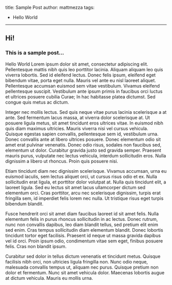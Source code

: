 title: Sample Post
author: mattmezza
tags:
  - Hello World
----------
## Hi!

### This is a sample post...

Hello World Lorem ipsum dolor sit amet, consectetur adipiscing elit. Pellentesque mattis nibh quis leo porttitor lacinia. Aliquam aliquam leo quis viverra lobortis. Sed id eleifend lectus. Donec felis ipsum, eleifend eget bibendum vitae, porta eget nulla. Mauris vel ante eu nisl laoreet aliquet. Pellentesque accumsan euismod sem vitae vestibulum. Vivamus eleifend pellentesque suscipit. Vestibulum ante ipsum primis in faucibus orci luctus et ultrices posuere cubilia Curae; In hac habitasse platea dictumst. Sed congue quis metus ac dictum.

Integer nec mollis lectus. Sed quis neque vitae purus lacinia scelerisque a at ante. Sed fermentum lacus massa, at viverra dolor scelerisque at. Ut posuere ligula metus, sit amet tincidunt eros ultrices vitae. In euismod nibh quis diam maximus ultricies. Mauris viverra nisi vel cursus vehicula. Quisque egestas sapien convallis, pellentesque sem id, vestibulum urna. Donec convallis ante at libero ultrices posuere. Donec elementum odio sit amet erat pulvinar venenatis. Donec odio risus, sodales non faucibus sed, elementum ut dolor. Curabitur gravida justo sed gravida semper. Praesent mauris purus, vulputate nec lectus vehicula, interdum sollicitudin eros. Nulla dignissim a libero ut rhoncus. Proin quis posuere nisi.

Etiam tincidunt diam nec dignissim scelerisque. Vivamus accumsan, urna eu euismod iaculis, sem lectus aliquet orci, ut cursus risus odio et ex. Nulla sollicitudin erat ligula, et porttitor dolor volutpat at. Nulla quis tincidunt elit, a laoreet ligula. Sed eu lectus sit amet lacus ullamcorper dictum sed elementum orci. Cras porttitor, arcu nec scelerisque dignissim, turpis erat fringilla sem, id imperdiet felis lorem nec nulla. Ut tristique risus eget turpis bibendum blandit.

Fusce hendrerit orci sit amet diam faucibus laoreet id sit amet felis. Nulla elementum felis in purus rhoncus sollicitudin in ac lectus. Donec rutrum, nunc non convallis dapibus, leo diam blandit tellus, sed pretium elit enim sed enim. Cras tempus sollicitudin diam elementum blandit. Donec lobortis tincidunt tortor eget facilisis. Praesent id neque ut massa gravida dapibus vel id orci. Proin ipsum odio, condimentum vitae sem eget, finibus posuere felis. Cras non blandit ipsum.

Curabitur sed dolor in tellus dictum venenatis et tincidunt metus. Quisque facilisis nibh orci, non ultricies ligula fringilla non. Nunc odio neque, malesuada convallis tempus ut, aliquam nec purus. Quisque pretium non dolor et fermentum. Nunc sit amet vehicula dolor. Maecenas lobortis augue at dictum vehicula. Mauris eu mollis urna.
